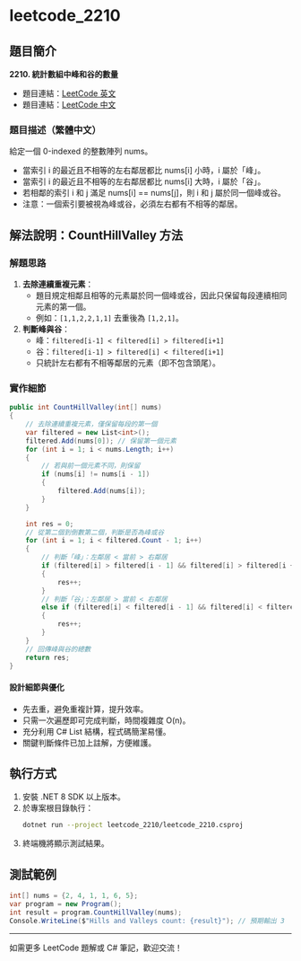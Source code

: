 # leetcode_2210

## 題目簡介

**2210. 統計數組中峰和谷的數量**

- 題目連結：[LeetCode 英文](https://leetcode.com/problems/count-hills-and-valleys-in-an-array/description/?envType=daily-question&envId=2025-07-27)
- 題目連結：[LeetCode 中文](https://leetcode.cn/problems/count-hills-and-valleys-in-an-array/description/?envType=daily-question&envId=2025-07-27)

### 題目描述（繁體中文）
給定一個 0-indexed 的整數陣列 nums。
- 當索引 i 的最近且不相等的左右鄰居都比 nums[i] 小時，i 屬於「峰」。
- 當索引 i 的最近且不相等的左右鄰居都比 nums[i] 大時，i 屬於「谷」。
- 若相鄰的索引 i 和 j 滿足 nums[i] == nums[j]，則 i 和 j 屬於同一個峰或谷。
- 注意：一個索引要被視為峰或谷，必須左右都有不相等的鄰居。

## 解法說明：CountHillValley 方法

### 解題思路
1. **去除連續重複元素**：
   - 題目規定相鄰且相等的元素屬於同一個峰或谷，因此只保留每段連續相同元素的第一個。
   - 例如：`[1,1,2,2,1,1]` 去重後為 `[1,2,1]`。
2. **判斷峰與谷**：
   - 峰：`filtered[i-1] < filtered[i] > filtered[i+1]`
   - 谷：`filtered[i-1] > filtered[i] < filtered[i+1]`
   - 只統計左右都有不相等鄰居的元素（即不包含頭尾）。

### 實作細節
```csharp
public int CountHillValley(int[] nums)
{
    // 去除連續重複元素，僅保留每段的第一個
    var filtered = new List<int>();
    filtered.Add(nums[0]); // 保留第一個元素
    for (int i = 1; i < nums.Length; i++)
    {
        // 若與前一個元素不同，則保留
        if (nums[i] != nums[i - 1])
        {
            filtered.Add(nums[i]);
        }
    }

    int res = 0;
    // 從第二個到倒數第二個，判斷是否為峰或谷
    for (int i = 1; i < filtered.Count - 1; i++)
    {
        // 判斷「峰」：左鄰居 < 當前 > 右鄰居
        if (filtered[i] > filtered[i - 1] && filtered[i] > filtered[i + 1])
        {
            res++;
        }
        // 判斷「谷」：左鄰居 > 當前 < 右鄰居
        else if (filtered[i] < filtered[i - 1] && filtered[i] < filtered[i + 1])
        {
            res++;
        }
    }
    // 回傳峰與谷的總數
    return res;
}
```

#### 設計細節與優化
- 先去重，避免重複計算，提升效率。
- 只需一次遍歷即可完成判斷，時間複雜度 O(n)。
- 充分利用 C# List 結構，程式碼簡潔易懂。
- 關鍵判斷條件已加上註解，方便維護。

## 執行方式

1. 安裝 .NET 8 SDK 以上版本。
2. 於專案根目錄執行：
   ```zsh
   dotnet run --project leetcode_2210/leetcode_2210.csproj
   ```
3. 終端機將顯示測試結果。

## 測試範例

```csharp
int[] nums = {2, 4, 1, 1, 6, 5};
var program = new Program();
int result = program.CountHillValley(nums);
Console.WriteLine($"Hills and Valleys count: {result}"); // 預期輸出 3
```

---

如需更多 LeetCode 題解或 C# 筆記，歡迎交流！
